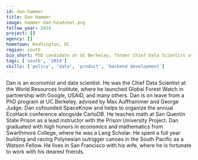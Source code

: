 ```yaml
---
id: dan-hammer
title: Dan Hammer
image: hammer-dan-headshot.png
fellow_year: 2014
project: []
agency: []
hometown: Washington, DC
region: south
bio_short: PhD candidate at UC Berkeley; former Chief Data Scientist at World Resources Institute; environmental economics, mostly in clojure & python
tags: ['south', '2014']
skills: ['policy', 'data', 'product', 'backend development']
---
```


Dan is an economist and data scientist. He was the Chief Data Scientist at the World Resources Institute, where he launched Global Forest Watch in partnership with Google, USAID, and many others. Dan is on leave from a PhD program at UC Berkeley, advised by Max Auffhammer and George Judge. Dan cofounded SpaceKnow and helps to organize the annual EcoHack conference alongside CartoDB. He teaches math at San Quentin State Prison as a lead instructor with the Prison University Project. Dan graduated with high honors in economics and mathematics from Swarthmore College, where he was a Lang Scholar. He spent a full year building and racing Polynesian outrigger canoes in the South Pacific as a Watson Fellow. He lives in San Francisco with his wife, where he is fortunate to work with his dearest friends.

